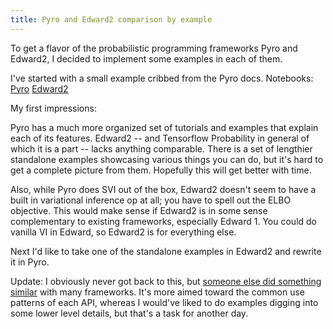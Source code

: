 ```yaml
---
title: Pyro and Edward2 comparison by example
---
```


To get a flavor of the probabilistic programming frameworks Pyro and Edward2, I
decided to implement some examples in each of them.

I've started with a small example cribbed from the Pyro docs. Notebooks:
[Pyro][pyro] [Edward2][edward2]

[pyro]: https://github.com/luanthe/notebooks/blob/master/2018-12-16%20pyro.ipynb
[edward2]: https://github.com/luanthe/notebooks/blob/master/2018-12-16%20edward.ipynb

My first impressions:

Pyro has a much more organized set of tutorials and examples that explain each
of its features. Edward2 -- and Tensorflow Probability in general of which it is
a part -- lacks anything comparable. There is a set of lengthier standalone
examples showcasing various things you can do, but it's hard to get a complete
picture from them. Hopefully this will get better with time.

Also, while Pyro does SVI out of the box, Edward2 doesn't seem to have a built
in variational inference op at all; you have to spell out the ELBO objective.
This would make sense if Edward2 is in some sense complementary to existing
frameworks, especially Edward 1. You could do vanilla VI in Edward, so Edward2
is for everything else.

Next I'd like to take one of the standalone examples in Edward2 and rewrite it
in Pyro.

Update: I obviously never got back to this, but [someone else did something
similar][colcarroll] with many frameworks. It's more aimed toward the common use
patterns of each API, whereas I would've liked to do examples digging into some
lower level details, but that's a task for another day.

[colcarroll]: https://colcarroll.github.io/ppl-api/
